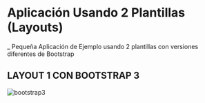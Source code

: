 #  Aplicación Usando 2 Plantillas (Layouts)
_ Pequeña Aplicación de Ejemplo usando 2 plantillas con versiones diferentes de Bootstrap


## LAYOUT 1 CON BOOTSTRAP 3
![bootstrap3](https://user-images.githubusercontent.com/14242965/53545270-e0d60900-3af6-11e9-84dc-dfd649456e44.png)
